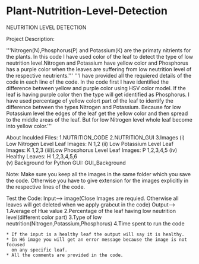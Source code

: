 # Plant-Nutrition-Level-Detection
 
NEUTRITION LEVEL DETECTION

Project Description: 

'''Nitrogen(N),Phosphorus(P) and Potassium(K) are the primaty nitrients 
for the plants. In this code I have used color of the leaf to detect the type of low 
neutrition level.Nitrogen and Potassium have yellow color and Phosphorus has 
a purple color when the leaves are suffering from low neutrition level 
of the respective neutrients.'''
'''I have provided all the requiered details of the code in each line of the code. 
In the code first I have identified the difference between yellow and purple 
color using HSV color model. If the leaf is having purple color then the type will 
get identified as Phosphorus. I have used percentage of yellow colort part of the 
leaf to identify the difference between the types Nitrogen and Potassium. Because 
for low Potassium level the edges of the leaf get the yellow color and then spread 
to the middle areas of the leaf. But for low Nitrogen level whole leaf become into 
yellow color.'''

About Inculded Files:
	1.NUTRITION_CODE
	2.NUTRITION_GUI
	3.Images
		(i)  Low Nitrogen Level Leaf Images: N 1,2
		(ii) Low Potassium Level Leaf Images: K 1,2,3
		(iii)Low Phosphorus Level Leaf Images: P 1,2,3,4,5
		(iv) Healthy Leaves: H 1,2,3,4,5,6  
		(v)  Background for Python GUI: GUI_Background

Note: Make sure you keep all the images in the same folder which you save the code. 
      Otherwise you have to give extension for the images explicitly in the respective 
      lines of the code.

Test the Code:
	Input--> image(Close Images are requied. Otherwise all leaves will get deleted 
			when we apply grabcut in the code)
	Output--> 1.Average of Hue value
          	  2.Percentage of the leaf having low neutrition level(different color part)
          	  3.Type of low neutrition(Nitrogen,Potassium,Phosphorus)
          	  4.Time spent to run the code

	* If the input is a healthy leaf the output will say it is healthy.
	* In H6 image you will get an error message because the image is not focused 
	  on any specific leaf.
	* All the comments are provided in the code.
